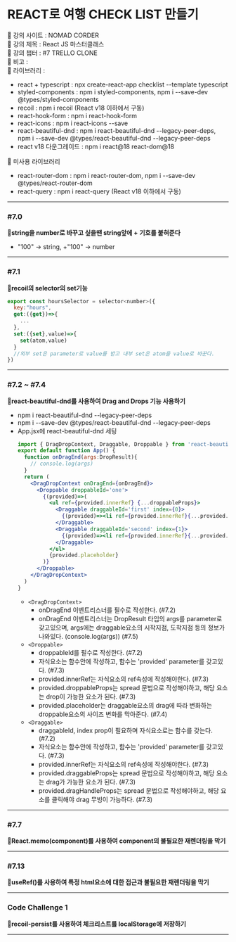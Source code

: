 # REACT로 여행 CHECK LIST 만들기

📍 강의 사이트 : NOMAD CORDER  
📍 강의 제목 : React JS 마스터클래스  
📍 강의 챕터 : #7 TRELLO CLONE  
📍 비고 :  
📍 라이브러리 :

- react + typescript : npx create-react-app checklist --template typescript
- styled-components : npm i styled-components, npm i --save-dev @types/styled-components
- recoil : npm i recoil (React v18 이하에서 구동)
- react-hook-form : npm i react-hook-form
- react-icons : npm i react-icons --save
- react-beautiful-dnd : npm i react-beautiful-dnd --legacy-peer-deps, npm i --save-dev @types/react-beautiful-dnd --legacy-peer-deps
- react v18 다운그레이드 : npm i react@18 react-dom@18


🚫 미사용 라이브러리

- react-router-dom : npm i react-router-dom, npm i --save-dev @types/react-router-dom
- react-query : npm i react-query (React v18 이하에서 구동)

---

### #7.0

**📗string을 number로 바꾸고 싶을땐 string앞에 + 기호를 붙혀준다**

- "100" → string, +"100" → number

---

### #7.1

**📗recoil의 selector의 set기능**

```js
export const hoursSelector = selector<number>({
  key:"hours",
  get:({get})=>{
    ...
  },
  set:({set},value)=>{
    set(atom,value)
  }
  //외부 set은 parameter로 value를 받고 내부 set은 atom을 value로 바꾼다.
})
```

---

### #7.2 ~ #7.4

**📗react-beautiful-dnd를 사용하여 Drag and Drops 기능 사용하기**
- npm i react-beautiful-dnd --legacy-peer-deps
- npm i --save-dev @types/react-beautiful-dnd --legacy-peer-deps
- App.jsx에 react-beautiful-dnd 세팅
  ```jsx
  import { DragDropContext, Draggable, Droppable } from 'react-beautiful-dnd';
  export default function App() {
    function onDragEnd(args:DropResult){ 
      // console.log(args)
    }
    return (
      <DragDropContext onDragEnd={onDragEnd}>
        <Droppable droppableId='one'>
          {(provided)=>(
            <ul ref={provided.innerRef} {...droppableProps}>
              <Draggable draggableId='first' index={0}>
                {(provided)=><li ref={provided.innerRef}{...provided.draggableProps}{...provided.dragHandleProps}>One</li>}
              </Draggable>
              <Draggable draggableId='second' index={1}>
                {(provided)=><li ref={provided.innerRef}{...provided.draggableProps}{...provided.dragHandleProps}>Two</li>}
              </Draggable>
            </ul>
            {provided.placeholder}
          )}
        </Droppable>
      </DragDropContext>
    )
  }
  ```
  - `<DragDropContext>`
    - onDragEnd 이벤트리스너를 필수로 작성한다.  (#7.2)
    - onDragEnd 이벤트리스너는 DropResult 타입의 args를 parameter로 갖고있으며, args에는 draggable요소의 시작지점, 도착지점 등의 정보가 나와있다. (console.log(args))  (#7.5)
  - `<Droppable>`
    - droppableId를 필수로 작성한다.  (#7.2)
    - 자식요소는 함수안에 작성하고, 함수는 'provided' parameter를 갖고있다.  (#7.3)
    - provided.innerRef는 자식요소의 ref속성에 작성해야한다.  (#7.3)
    - provided.droppableProps는 spread 문법으로 작성해야하고, 해당 요소는 drop이 가능한 요소가 된다.  (#7.3)
    - provided.placeholder는 draggable요소의 drag에 따라 변화하는 droppable요소의 사이즈 변화를 막아준다.  (#7.4)
  - `<Draggable>`
    - draggableId, index prop이 필요하며 자식요소로는 함수를 갖는다.  (#7.2)
    - 자식요소는 함수안에 작성하고, 함수는 'provided' parameter를 갖고있다.  (#7.3)
    - provided.innerRef는 자식요소의 ref속성에 작성해야한다.  (#7.3)
    - provided.draggableProps는 spread 문법으로 작성해야하고, 해당 요소는 drag가 가능한 요소가 된다.  (#7.3)
    - provided.dragHandleProps는 spread 문법으로 작성해야하고, 해당 요소를 클릭해야 drag 무빙이 가능하다.  (#7.3)

--- 

### #7.7

**📗React.memo(component)를 사용하여 component의 불필요한 재렌더링을 막기**

---

### #7.13

**📗useRef()를 사용하여 특정 html요소에 대한 접근과 불필요한 재렌더링을 막기**

---

### Code Challenge 1

**📗recoil-persist를 사용하여 체크리스트를 localStorage에 저장하기**

---